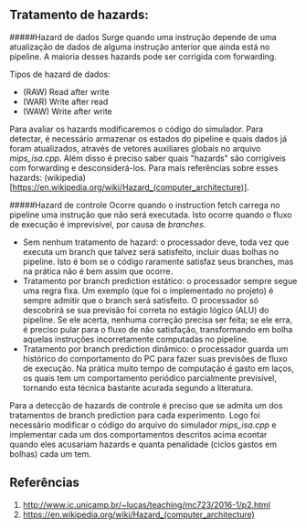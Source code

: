 Tratamento de hazards:
----
#####Hazard de dados
Surge quando uma instrução depende de uma atualização de dados de alguma instrução anterior que ainda está no pipeline. A maioria desses hazards pode ser corrigida com forwarding. 

Tipos de hazard de dados:
 * (RAW) Read after write
 * (WAR) Write after read
 * (WAW) Write after write

Para avaliar os hazards modificaremos o código do simulador. Para detectar, é necessário armazenar os estados do pipeline e quais dados já foram atualizados, através de vetores auxiliares globais no arquivo *mips_isa.cpp*. Além disso é preciso saber quais "hazards" são corrigíveis com forwarding e desconsiderá-los. Para mais referências sobre esses hazards: (wikipedia)[https://en.wikipedia.org/wiki/Hazard_(computer_architecture)].

#####Hazard de controle
Ocorre quando o instruction fetch carrega no pipeline uma instrução que não será executada. Isto ocorre quando o fluxo de execução é imprevisível, por causa de *branches*.

* Sem nenhum tratamento de hazard: o processador deve, toda vez que executa um branch que talvez será satisfeito, incluir duas bolhas no pipeline. Isto é bom se o código raramente satisfaz seus branches, mas na prática não é bem assim que ocorre.
* Tratamento por branch prediction estático: o processador sempre segue uma regra fixa. Um exemplo (que foi o implementado no projeto) é sempre admitir que o branch será satisfeito. O processador só descobrirá se sua previsão foi correta no estágio lógico (ALU) do pipeline. Se ele acerta, nenhuma correção precisa ser feita; se ele erra, é preciso pular para o fluxo de não satisfação, transformando em bolha aquelas instruções incorretamente computadas no pipeline.
* Tratamento por branch prediction dinâmico: o processador guarda um histórico do comportamento do PC para fazer suas previsões de fluxo de execução. Na prática muito tempo de computação é gasto em laços, os quais tem um comportamento periódico parcialmente previsível, tornando esta técnica bastante acurada segundo a literatura.

Para a detecção de hazards de controle é preciso que se admita um dos tratamentos de branch prediction para cada experimento. Logo foi necessário modificar o código do arquivo do simulador *mips_isa.cpp* e implementar cada um dos comportamentos descritos acima econtar quando eles acusariam hazards e quanta penalidade (ciclos gastos em bolhas) cada um tem.

Referências
----
1. http://www.ic.unicamp.br/~lucas/teaching/mc723/2016-1/p2.html
2. https://en.wikipedia.org/wiki/Hazard_(computer_architecture)





